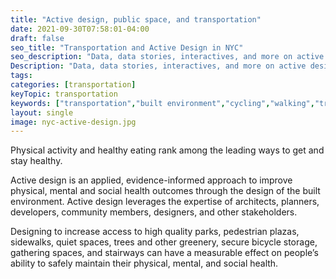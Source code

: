 ```yaml
---
title: "Active design, public space, and transportation"
date: 2021-09-30T07:58:01-04:00
draft: false
seo_title: "Transportation and Active Design in NYC"
seo_description: "Data, data stories, interactives, and more on active design, public space, and transportation."
Description: "Data, data stories, interactives, and more on active design, public space, and transportation."
tags: 
categories: [transportation]
keyTopic: transportation
keywords: ["transportation","built environment","cycling","walking","transit","subways","buses","cycling","biking","infrastructure"]
layout: single
image: nyc-active-design.jpg
---
```


Physical activity and healthy eating rank among the leading ways to get and stay healthy. 

Active design is an applied, evidence-informed approach to improve physical, mental and social health outcomes through the design of the built environment. Active design leverages the expertise of architects, planners, developers, community members, designers, and other stakeholders.

Designing to increase access to high quality parks, pedestrian plazas, sidewalks, quiet spaces, trees and other greenery, secure bicycle storage, gathering spaces, and stairways can have a measurable effect on people’s ability to safely maintain their physical, mental, and social health.
